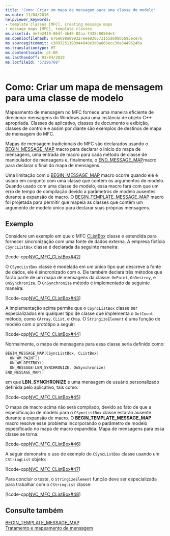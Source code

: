 ```yaml
---
title: 'Como: Criar um mapa de mensagem para uma classe de modelo'
ms.date: 11/04/2016
helpviewer_keywords:
- template classes [MFC], creating message maps
- message maps [MFC], template classes
ms.assetid: 4e7e24f8-06df-4b46-82aa-7435c8650de3
ms.openlocfilehash: 676e698a899327eee8305731b5d609b5b95ece76
ms.sourcegitcommit: c3093251193944840e3d0a068ecc30e6449624ba
ms.translationtype: MT
ms.contentlocale: pt-BR
ms.lasthandoff: 03/04/2019
ms.locfileid: "57296768"
---
```

# <a name="how-to-create-a-message-map-for-a-template-class"></a>Como: Criar um mapa de mensagem para uma classe de modelo

Mapeamento de mensagem no MFC fornece uma maneira eficiente de direcionar mensagens do Windows para uma instância de objeto C++ apropriada. Classes de aplicativo, classes de documento e exibição, classes de controle e assim por diante são exemplos de destinos de mapa de mensagem do MFC.

Mapas de mensagem tradicionais do MFC são declarados usando o [BEGIN_MESSAGE_MAP](reference/message-map-macros-mfc.md#begin_message_map) macro para declarar o início do mapa de mensagens, uma entrada de macro para cada método de classe de manipulador de mensagens e, finalmente, o [END_MESSAGE_MAP](reference/message-map-macros-mfc.md#end_message_map)macro para declarar o final do mapa de mensagens.

Uma limitação com o [BEGIN_MESSAGE_MAP](reference/message-map-macros-mfc.md#begin_message_map) macro ocorre quando ele é usado em conjunto com uma classe que contém os argumentos de modelo. Quando usado com uma classe de modelo, essa macro fará com que um erro de tempo de compilação devido a parâmetros de modelo ausentes durante a expansão de macro. O [BEGIN_TEMPLATE_MESSAGE_MAP](reference/message-map-macros-mfc.md#begin_template_message_map) macro foi projetada para permitir que mapeia as classes que contêm um argumento de modelo único para declarar suas próprias mensagens.

## <a name="example"></a>Exemplo

Considere um exemplo em que o MFC [CListBox](../mfc/reference/clistbox-class.md) classe é estendida para fornecer sincronização com uma fonte de dados externa. A empresa fictícia `CSyncListBox` classe é declarada da seguinte maneira:

[!code-cpp[NVC_MFC_CListBox#42](../mfc/codesnippet/cpp/how-to-create-a-message-map-for-a-template-class_1.h)]

O `CSyncListBox` classe é modelada em um único tipo que descreve a fonte de dados, ele é sincronizado com o. Ele também declara três métodos que farão parte de um mapa de mensagens da classe: `OnPaint`, `OnDestroy`, e `OnSynchronize`. O `OnSynchronize` método é implementado da seguinte maneira:

[!code-cpp[NVC_MFC_CListBox#43](../mfc/codesnippet/cpp/how-to-create-a-message-map-for-a-template-class_2.cpp)]

A implementação acima permite que o `CSyncListBox` classe ser especializados em qualquer tipo de classe que implementa o `GetCount` método, como `CArray`, `CList`, e `CMap`. O `StringizeElement` é uma função de modelo com o protótipo a seguir:

[!code-cpp[NVC_MFC_CListBox#44](../mfc/codesnippet/cpp/how-to-create-a-message-map-for-a-template-class_3.cpp)]

Normalmente, o mapa de mensagens para essa classe seria definido como:

```cpp
BEGIN_MESSAGE_MAP(CSyncListBox, CListBox)
  ON_WM_PAINT()
  ON_WM_DESTROY()
  ON_MESSAGE(LBN_SYNCHRONIZE, OnSynchronize)
END_MESSAGE_MAP()
```

em que **LBN_SYNCHRONIZE** é uma mensagem de usuário personalizado definida pelo aplicativo, tais como:

[!code-cpp[NVC_MFC_CListBox#45](../mfc/codesnippet/cpp/how-to-create-a-message-map-for-a-template-class_4.cpp)]

O mapa de macro acima não será compilado, devido ao fato de que a especificação de modelo para o `CSyncListBox` classe estarão ausente durante a expansão de macro. O **BEGIN_TEMPLATE_MESSAGE_MAP** macro resolve esse problema incorporando o parâmetro de modelo especificado no mapa de macro expandida. Mapa de mensagens para essa classe se torna:

[!code-cpp[NVC_MFC_CListBox#46](../mfc/codesnippet/cpp/how-to-create-a-message-map-for-a-template-class_5.cpp)]

A seguir demonstra o uso de exemplo do `CSyncListBox` classe usando um `CStringList` objeto:

[!code-cpp[NVC_MFC_CListBox#47](../mfc/codesnippet/cpp/how-to-create-a-message-map-for-a-template-class_6.cpp)]

Para concluir o teste, o `StringizeElement` função deve ser especializada para trabalhar com o `CStringList` classe:

[!code-cpp[NVC_MFC_CListBox#48](../mfc/codesnippet/cpp/how-to-create-a-message-map-for-a-template-class_7.cpp)]

## <a name="see-also"></a>Consulte também

[BEGIN_TEMPLATE_MESSAGE_MAP](reference/message-map-macros-mfc.md#begin_template_message_map)<br/>
[Tratamento e mapeamento de mensagem](../mfc/message-handling-and-mapping.md)
